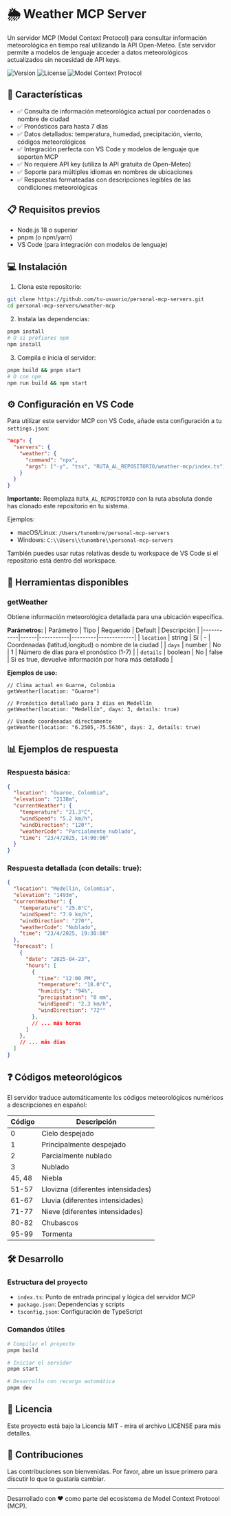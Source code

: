 # 🌦️ Weather MCP Server

Un servidor MCP (Model Context Protocol) para consultar información meteorológica en tiempo real utilizando la API Open-Meteo. Este servidor permite a modelos de lenguaje acceder a datos meteorológicos actualizados sin necesidad de API keys.

![Version](https://img.shields.io/badge/version-1.0.0-blue)
![License](https://img.shields.io/badge/license-MIT-green)
![Model Context Protocol](https://img.shields.io/badge/MCP-compatible-orange)

## 🚀 Características

- ✅ Consulta de información meteorológica actual por coordenadas o nombre de ciudad
- ✅ Pronósticos para hasta 7 días
- ✅ Datos detallados: temperatura, humedad, precipitación, viento, códigos meteorológicos
- ✅ Integración perfecta con VS Code y modelos de lenguaje que soporten MCP
- ✅ No requiere API key (utiliza la API gratuita de Open-Meteo)
- ✅ Soporte para múltiples idiomas en nombres de ubicaciones
- ✅ Respuestas formateadas con descripciones legibles de las condiciones meteorológicas

## 📋 Requisitos previos

- Node.js 18 o superior
- pnpm (o npm/yarn)
- VS Code (para integración con modelos de lenguaje)

## 💻 Instalación

1. Clona este repositorio:

```bash
git clone https://github.com/tu-usuario/personal-mcp-servers.git
cd personal-mcp-servers/weather-mcp
```

2. Instala las dependencias:

```bash
pnpm install
# O si prefieres npm
npm install
```

3. Compila e inicia el servidor:

```bash
pnpm build && pnpm start
# O con npm
npm run build && npm start
```

## ⚙️ Configuración en VS Code

Para utilizar este servidor MCP con VS Code, añade esta configuración a tu `settings.json`:

```json
"mcp": {
  "servers": {
    "weather": {
      "command": "npx",
      "args": ["-y", "tsx", "RUTA_AL_REPOSITORIO/weather-mcp/index.ts"]
    }
  }
}
```

**Importante:** Reemplaza `RUTA_AL_REPOSITORIO` con la ruta absoluta donde has clonado este repositorio en tu sistema.

Ejemplos:
- macOS/Linux: `/Users/tunombre/personal-mcp-servers`
- Windows: `C:\\Users\\tunombre\\personal-mcp-servers`

También puedes usar rutas relativas desde tu workspace de VS Code si el repositorio está dentro del workspace.

## 🔧 Herramientas disponibles

### getWeather

Obtiene información meteorológica detallada para una ubicación específica.

**Parámetros:**
| Parámetro | Tipo | Requerido | Default | Descripción |
|-----------|------|-----------|---------|-------------|
| `location` | string | Sí | - | Coordenadas (latitud,longitud) o nombre de la ciudad |
| `days` | number | No | 1 | Número de días para el pronóstico (1-7) |
| `details` | boolean | No | false | Si es true, devuelve información por hora más detallada |

**Ejemplos de uso:**

```
// Clima actual en Guarne, Colombia
getWeather(location: "Guarne")

// Pronóstico detallado para 3 días en Medellín
getWeather(location: "Medellín", days: 3, details: true)

// Usando coordenadas directamente
getWeather(location: "6.2505,-75.5630", days: 2, details: true)
```

## 📊 Ejemplos de respuesta

### Respuesta básica:
```json
{
  "location": "Guarne, Colombia",
  "elevation": "2138m",
  "currentWeather": {
    "temperature": "21.3°C",
    "windSpeed": "5.2 km/h",
    "windDirection": "120°",
    "weatherCode": "Parcialmente nublado",
    "time": "23/4/2025, 14:00:00"
  }
}
```

### Respuesta detallada (con details: true):
```json
{
  "location": "Medellín, Colombia",
  "elevation": "1493m",
  "currentWeather": {
    "temperature": "25.8°C",
    "windSpeed": "7.9 km/h",
    "windDirection": "270°",
    "weatherCode": "Nublado",
    "time": "23/4/2025, 19:30:00"
  },
  "forecast": [
    {
      "date": "2025-04-23",
      "hours": [
        {
          "time": "12:00 PM",
          "temperature": "18.0°C",
          "humidity": "94%",
          "precipitation": "0 mm",
          "windSpeed": "2.3 km/h",
          "windDirection": "72°"
        },
        // ... más horas
      ]
    },
    // ... más días
  ]
}
```

## ❓ Códigos meteorológicos

El servidor traduce automáticamente los códigos meteorológicos numéricos a descripciones en español:

| Código | Descripción |
|--------|-------------|
| 0 | Cielo despejado |
| 1 | Principalmente despejado |
| 2 | Parcialmente nublado |
| 3 | Nublado |
| 45, 48 | Niebla |
| 51-57 | Llovizna (diferentes intensidades) |
| 61-67 | Lluvia (diferentes intensidades) |
| 71-77 | Nieve (diferentes intensidades) |
| 80-82 | Chubascos |
| 95-99 | Tormenta |

## 🛠️ Desarrollo

### Estructura del proyecto

- `index.ts`: Punto de entrada principal y lógica del servidor MCP
- `package.json`: Dependencias y scripts
- `tsconfig.json`: Configuración de TypeScript

### Comandos útiles

```bash
# Compilar el proyecto
pnpm build

# Iniciar el servidor
pnpm start

# Desarrollo con recarga automática
pnpm dev
```

## 📝 Licencia

Este proyecto está bajo la Licencia MIT - mira el archivo LICENSE para más detalles.

## 🤝 Contribuciones

Las contribuciones son bienvenidas. Por favor, abre un issue primero para discutir lo que te gustaría cambiar.

---

Desarrollado con ❤️ como parte del ecosistema de Model Context Protocol (MCP).